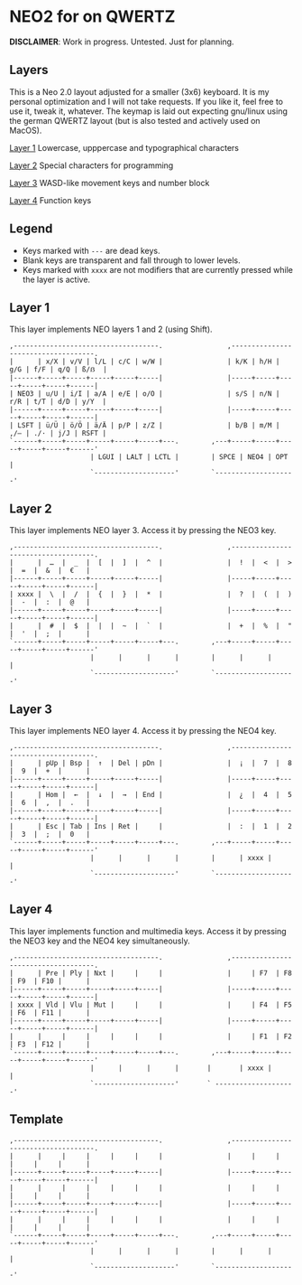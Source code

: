 # NEO2 for <insert keyboard here> on QWERTZ

**DISCLAIMER**: Work in progress. Untested. Just for planning.

## Layers
This is a Neo 2.0 layout adjusted for a smaller (3x6) keyboard. It is my personal optimization and I will not take requests. If you like it, feel free to use it, tweak it, whatever. The keymap is laid out expecting gnu/linux using the german QWERTZ layout (but is also tested and actively used on MacOS).

[Layer 1](#layer-1) Lowercase, upppercase and typographical characters

[Layer 2](#layer-2) Special characters for programming

[Layer 3](#layer-3) WASD-like movement keys and number block

[Layer 4](#layer-4) Function keys

## Legend

 * Keys marked with `---` are dead keys.
 * Blank keys are transparent and fall through to lower levels.
 * Keys marked with `xxxx` are not modifiers that are currently pressed while the layer is active.

## Layer 1

This layer implements NEO layers 1 and 2 (using Shift).

```
,------------------------------------.                ,------------------------------------.
|      | x/X | v/V | l/L | c/C | w/W |                | k/K | h/H | g/G | f/F | q/Q | ß/ẞ  |
|------+-----+-----+-----+-----+-----|                |-----+-----+-----+-----+-----+------|
| NEO3 | u/U | i/I | a/A | e/E | o/O |                | s/S | n/N | r/R | t/T | d/D | y/Y  |
|------+-----+-----+-----+-----+-----|                |-----+-----+-----+-----+-----+------|
| LSFT | ü/Ü | ö/Ö | ä/Ä | p/P | z/Z |                | b/B | m/M | ,/– | ./· | j/J | RSFT |
`------+-----+-----+-----+-----+-----+---.        ,---+-----+-----+-----+-----+-----+------'
                    | LGUI | LALT | LCTL |        | SPCE | NEO4 | OPT  |
                    `--------------------'        `--------------------'
```

## Layer 2

This layer implements NEO layer 3. Access it by pressing the NEO3 key.

```
,------------------------------------.                ,------------------------------------.
|      |  …  |  _  |  [  |  ]  |  ^  |                |  !  |  <  |  >  |  =  |  &  |  €   |
|------+-----+-----+-----+-----+-----|                |-----+-----+-----+-----+-----+------|
| xxxx |  \  |  /  |  {  |  }  |  *  |                |  ?  |  (  |  )  |  -  |  :  |  @   |
|------+-----+-----+-----+-----+-----|                |-----+-----+-----+-----+-----+------|
|      |  #  |  $  |  |  |  ~  |  `  |                |  +  |  %  |  "  |  '  |  ;  |      |
`------+-----+-----+-----+-----+-----+---.        ,---+-----+-----+-----+-----+-----+------'
                    |      |      |      |        |      |      |      |
                    `--------------------'        `--------------------'
```

## Layer 3

This layer implements NEO layer 4. Access it by pressing the NEO4 key.

```
,------------------------------------.                ,------------------------------------.
|      | pUp | Bsp |  ↑  | Del | pDn |                |  ¡  |  7  |  8  |  9  |  +  |      |
|------+-----+-----+-----+-----+-----|                |-----+-----+-----+-----+-----+------|
|      | Hom |  ←  |  ↓  |  →  | End |                |  ¿  |  4  |  5  |  6  |  ,  |  .   |
|------+-----+-----+-----+-----+-----|                |-----+-----+-----+-----+-----+------|
|      | Esc | Tab | Ins | Ret |     |                |  :  |  1  |  2  |  3  |  ;  |  0   |
`------+-----+-----+-----+-----+-----+---.        ,---+-----+-----+-----+-----+-----+------'
                    |      |      |      |        |      | xxxx |      |
                    `--------------------'        `--------------------'
```

## Layer 4

This layer implements function and multimedia keys. Access it by pressing the NEO3 key and the NEO4 key simultaneously.

```
,------------------------------------.                ,------------------------------------.
|      | Pre | Ply | Nxt |     |     |                |     | F7  | F8  | F9  | F10 |      |
|------+-----+-----+-----+-----+-----|                |-----+-----+-----+-----+-----+------|
| xxxx | Vld | Vlu | Mut |     |     |                |     | F4  | F5  | F6  | F11 |      |
|------+-----+-----+-----+-----+-----|                |-----+-----+-----+-----+-----+------|
|      |     |     |     |     |     |                |     | F1  | F2  | F3  | F12 |      |
`------+-----+-----+-----+-----+-----+---.        ,---+-----+-----+-----+-----+-----+------'
                    |      |      |      |       |       | xxxx |      |
                    `--------------------'       ` --------------------'
```

## Template

```
,------------------------------------.                ,------------------------------------.
|      |     |     |     |     |     |                |     |     |     |     |     |      |
|------+-----+-----+-----+-----+-----|                |-----+-----+-----+-----+-----+------|
|      |     |     |     |     |     |                |     |     |     |     |     |      |
|------+-----+-----+-----+-----+-----|                |-----+-----+-----+-----+-----+------|
|      |     |     |     |     |     |                |     |     |     |     |     |      |
`------+-----+-----+-----+-----+-----+---.        ,---+-----+-----+-----+-----+-----+------'
                    |      |      |      |        |      |      |      |
                    `--------------------'        `--------------------'
```

